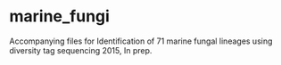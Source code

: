 # marine_fungi
Accompanying files for Identification of 71 marine fungal lineages using diversity tag sequencing 2015, In prep.